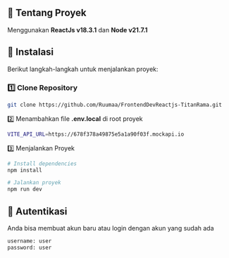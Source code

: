 ## 📌 Tentang Proyek
Menggunakan **ReactJs v18.3.1** dan **Node v21.7.1**

## 🔧 Instalasi  
Berikut langkah-langkah untuk menjalankan proyek: 

### **1️⃣ Clone Repository**
```bash
git clone https://github.com/Ruumaa/FrontendDevReactjs-TitanRama.git
```
2️⃣ Menambahkan file **.env.local** di root proyek
```bash
VITE_API_URL=https://678f378a49875e5a1a90f03f.mockapi.io
```


3️⃣ Menjalankan Proyek
```bash
# Install dependencies
npm install

# Jalankan proyek
npm run dev
```  
## 👤 Autentikasi
Anda bisa membuat akun baru atau login dengan akun yang sudah ada  
```bash
username: user
password: user
```
